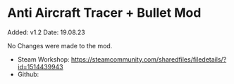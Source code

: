 # Anti Aircraft Tracer + Bullet Mod
Added: v1.2
Date: 19.08.23

No Changes were made to the mod.

- Steam Workshop: https://steamcommunity.com/sharedfiles/filedetails/?id=1514439943
- Github: 
